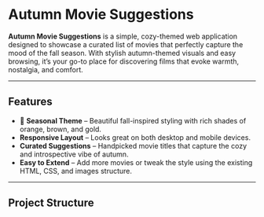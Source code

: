 # Autumn Movie Suggestions

**Autumn Movie Suggestions** is a simple, cozy-themed web application designed to showcase a curated list of movies that perfectly capture the mood of the fall season. With stylish autumn-themed visuals and easy browsing, it’s your go-to place for discovering films that evoke warmth, nostalgia, and comfort.

---

##  Features

- 🍂 **Seasonal Theme** – Beautiful fall-inspired styling with rich shades of orange, brown, and gold.
-  **Responsive Layout** – Looks great on both desktop and mobile devices.
-  **Curated Suggestions** – Handpicked movie titles that capture the cozy and introspective vibe of autumn.
-  **Easy to Extend** – Add more movies or tweak the style using the existing HTML, CSS, and images structure.

---

##  Project Structure

